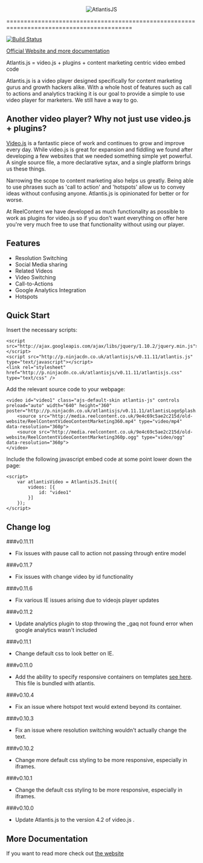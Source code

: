 <p align="center">
  <img src="http://p.ninjacdn.co.uk/atlantisjs/v0.9.2/atlantisLogo.png" alt="AtlantisJS"/>
</p>

==========================================================================================

[![Build Status](https://travis-ci.org/Axonn/Atlantis.js.png?branch=master)](https://travis-ci.org/Axonn/Atlantis.js)

[Official Website and more documentation](http://axonn.github.io/Atlantis.js/)

Atlantis.js = video.js + plugins + content marketing centric video embed code

Atlantis.js is a video player designed specifically for content marketing gurus and growth hackers alike. With a whole host of features such as call to actions and analytics tracking it is our goal to provide a simple to use video player for marketers. We still have a way to go.

Another video player? Why not just use video.js + plugins?
----------------------------------------------------------

[Video.js](http://www.videojs.com/) is a fantastic piece of work and continues to grow and improve every day. While video.js is great for expansion and fiddling we found after developing a few websites that we needed something simple yet powerful. A single source file, a more declarative sytax, and a single platform brings us these things.

Narrowing the scope to content marketing also helps us greatly. Being able to use phrases such as 'call to action' and 'hotspots' allow us to convey ideas without confusing anyone. Atlantis.js is opinionated for better or for worse.

At ReelContent we have developed as much functionality as possible to work as plugins for video.js so if you don't want everything on offer here you're very much free to use that functionality without using our player.

## Features

+ Resolution Switching
+ Social Media sharing
+ Related Videos
+ Video Switching
+ Call-to-Actions
+ Google Analytics Integration
+ Hotspots

## Quick Start

Insert the necessary scripts:
```
<script src="http://ajax.googleapis.com/ajax/libs/jquery/1.10.2/jquery.min.js"></script>
<script src="http://p.ninjacdn.co.uk/atlantisjs/v0.11.11/atlantis.js" type="text/javascript"></script>
<link rel="stylesheet" href="http://p.ninjacdn.co.uk/atlantisjs/v0.11.11/atlantisjs.css" type="text/css" />
```
Add the relevant source code to your webpage:
```
<video id="video1" class="ajs-default-skin atlantis-js" controls preload="auto" width="640" height="360" poster="http://p.ninjacdn.co.uk/atlantisjs/v0.11.11/atlantisLogoSplash.png"> 	
    <source src="http://media.reelcontent.co.uk/9e4c69c5ae2c215d/old-website/ReelContentVideoContentMarketing360.mp4" type="video/mp4" data-resolution="360p">
	<source src="http://media.reelcontent.co.uk/9e4c69c5ae2c215d/old-website/ReelContentVideoContentMarketing360p.ogg" type="video/ogg" data-resolution="360p">
</video>
```	
Include the following javascript embed code at some point lower down the page:
```
<script>
	var atlantisVideo = AtlantisJS.Init({
		videos: [{
			id: "video1"
		}]
	});
</script>
```

## Change log 

###v0.11.11

+ Fix issues with pause call to action not passing through entire model

###v0.11.7

+ Fix issues with change video by id functionality

###v0.11.6

+ Fix various IE issues arising due to videojs player updates

###v0.11.2

+ Update analytics plugin to stop throwing the _gaq not found error when google analytics wasn't included

###v0.11.1

+ Change default css to look better on IE.

###v0.11.0

+ Add the ability to specify responsive containers on templates [see here](https://github.com/ahume/selector-queries/). This file is bundled with atlantis.

###v0.10.4

+ Fix an issue where hotspot text would extend beyond its container.

###v0.10.3

+ Fix an issue where resolution switching wouldn't actually change the text.

###v0.10.2

+ Change more default css styling to be more responsive, especially in iframes.

###v0.10.1

+ Change the default css styling to be more responsive, especially in iframes.

###v0.10.0

+ Update Atlantis.js to the version 4.2 of video.js .

## More Documentation

If you want to read more check out [the website](https://github.com/Axonn/Atlantis.js)



